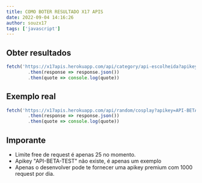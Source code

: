 ```yaml
---
title: COMO BOTER RESULTADO X17 APIS
date: 2022-09-04 14:16:26
author: souzx17
tags: ['javascript']
---
```


## Obter resultados

```javascript
fetch('https://x17apis.herokuapp.com/api/category/api-escolheida?apikey=SUA_APIKEY)
        .then(response => response.json())
        .then(quote => console.log(quote))
```  

## Exemplo real

```javascript
fetch('https://x17apis.herokuapp.com/api/random/cosplay?apikey=API-BETA-TEST)
        .then(response => response.json())
        .then(quote => console.log(quote))
```

## Imporante

- Limite free de request é apenas 25 no momento.
- Apikey "API-BETA-TEST" não existe, é apenas um exemplo
- Apenas o desenvolver pode te fornecer uma apikey premium com 1000 request por dia.
